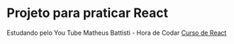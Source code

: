 # Projeto para praticar React

Estudando pelo You Tube Matheus Battisti - Hora de Codar [Curso de React](https://www.youtube.com/playlist?list=PLnDvRpP8BneyVA0SZ2okm-QBojomniQVO)
